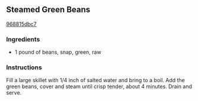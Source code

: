 ## Steamed Green Beans

[968815dbc7](http://www.foodandwine.com/recipes/steamed-green-beans)

### Ingredients

 - 1 pound of beans, snap, green, raw

### Instructions

Fill a large skillet with 1/4 inch of salted water and bring to a boil. Add the green beans, cover and steam until crisp tender, about 4 minutes. Drain and serve.